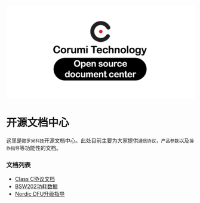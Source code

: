 ![](repository-open-graph.png)

# 开源文档中心

这里是`酷罗米科技`开源文档中心。此处目前主要为大家提供`通信协议`，`产品参数`以及`操作指导`等功能性的文档。

### 文档列表

- [Class C协议文档](docs/classC/classC.md)
- [BSW202功耗数据](docs/guide/BSW202_pw/index.html)
- [Nordic DFU升级指导](docs/guide/dfu/README.md)

